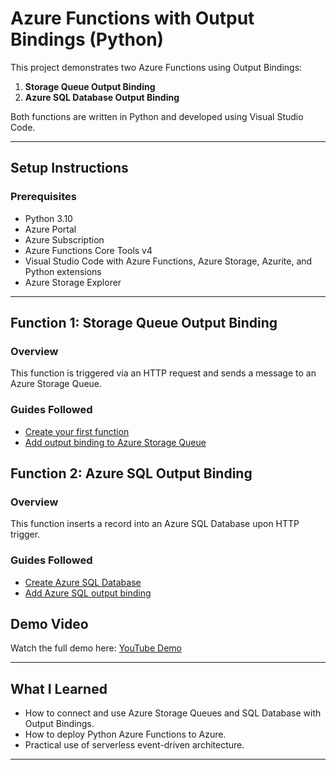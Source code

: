 
# Azure Functions with Output Bindings (Python)

This project demonstrates two Azure Functions using Output Bindings:
1. **Storage Queue Output Binding**
2. **Azure SQL Database Output Binding**

Both functions are written in Python and developed using Visual Studio Code.

---

## Setup Instructions

### Prerequisites
- Python 3.10
- Azure Portal
- Azure Subscription
- Azure Functions Core Tools v4
- Visual Studio Code with Azure Functions, Azure Storage, Azurite, and Python extensions
- Azure Storage Explorer

---

## Function 1: Storage Queue Output Binding

### Overview
This function is triggered via an HTTP request and sends a message to an Azure Storage Queue.

### Guides Followed
- [Create your first function](https://learn.microsoft.com/en-us/azure/azure-functions/create-first-function-vs-code-python)
- [Add output binding to Azure Storage Queue](https://learn.microsoft.com/en-us/azure/azure-functions/functions-add-output-binding-storage-queue-vs-code?pivots=programming-language-python&tabs=isolated-process)

## Function 2: Azure SQL Output Binding

### Overview
This function inserts a record into an Azure SQL Database upon HTTP trigger.

### Guides Followed
- [Create Azure SQL Database](https://learn.microsoft.com/en-us/azure/azure-sql/database/single-database-create-quickstart?view=azuresql&tabs=azure-portal)
- [Add Azure SQL output binding](https://learn.microsoft.com/en-us/azure/azure-functions/functions-add-output-binding-azure-sql-vs-code?pivots=programming-language-python)

## Demo Video
Watch the full demo here: [YouTube Demo](https://youtu.be/YhOShEGOtTU)

---

## What I Learned
- How to connect and use Azure Storage Queues and SQL Database with Output Bindings.
- How to deploy Python Azure Functions to Azure.
- Practical use of serverless event-driven architecture.

---